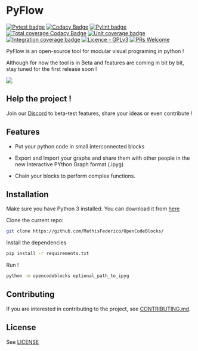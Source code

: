 # PyFlow

[![Pytest badge](https://github.com/MathisFederico/OpenCodeBlocks/actions/workflows/python-tests.yml/badge.svg?branch=master)](https://github.com/MathisFederico/OpenCodeBlocks/actions/workflows/python-tests.yml)
[![Codacy Badge](https://app.codacy.com/project/badge/Grade/ddd03302fd7c4849b452959753bc0939)](https://www.codacy.com/gh/MathisFederico/OpenCodeBlocks/dashboard?utm_source=github.com&amp;utm_medium=referral&amp;utm_content=MathisFederico/OpenCodeBlocks&amp;utm_campaign=Badge_Grade)
[![Pylint badge](https://img.shields.io/endpoint?url=https%3A%2F%2Fgist.githubusercontent.com%2FMathisFederico%2F00ce73155619a4544884ca6d251954b3%2Fraw%2Fopencodeblocks_pylint_badge.json)](https://github.com/MathisFederico/OpenCodeBlocks/actions/workflows/python-pylint.yml)
[![Total coverage Codacy Badge](https://app.codacy.com/project/badge/Coverage/ddd03302fd7c4849b452959753bc0939)](https://www.codacy.com/gh/MathisFederico/OpenCodeBlocks/dashboard?utm_source=github.com&utm_medium=referral&utm_content=MathisFederico/OpenCodeBlocks&utm_campaign=Badge_Coverage)
[![Unit coverage badge](https://img.shields.io/endpoint?url=https%3A%2F%2Fgist.githubusercontent.com%2FMathisFederico%2F00ce73155619a4544884ca6d251954b3%2Fraw%2Fopencodeblocks_unit_coverage_badge.json)](https://github.com/MathisFederico/OpenCodeBlocks/actions/workflows/python-coverage.yml)
[![Integration coverage badge](https://img.shields.io/endpoint?url=https%3A%2F%2Fgist.githubusercontent.com%2FMathisFederico%2F00ce73155619a4544884ca6d251954b3%2Fraw%2Fopencodeblocks_integration_coverage_badge.json)](https://github.com/MathisFederico/OpenCodeBlocks/actions/workflows/python-coverage.yml)
[![Licence - GPLv3](https://img.shields.io/github/license/MathisFederico/Crafting?style=plastic)](https://www.gnu.org/licenses/)
[![PRs Welcome](https://img.shields.io/badge/PRs-welcome-brightgreen.svg)](CONTRIBUTING.md)

PyFlow is an open-source tool for modular visual programing in python !

Although for now the tool is in Beta and features are coming in bit by bit, stay tuned for the first release soon !

![](media/mnist_example.gif)

## Help the project !

Join our [Discord](https://discord.gg/xZq8Tp4srd) to beta-test features, share your ideas or even contribute !

## Features

* Put your python code in small interconnected blocks


* Export and Import your graphs and share them with other people in the new Interactive PYthon
  Graph format (.ipyg)


* Chain your blocks to perform complex functions.

## Installation

Make sure you have Python 3 installed. You can download it from [here](https://www.python.org/downloads/)

Clone the current repo:

```bash
git clone https://github.com/MathisFederico/OpenCodeBlocks/
```

Install the dependencies

```bash
pip install -r requirements.txt
```

Run !

```bash
python -m opencodeblocks optional_path_to_ipyg
```

## Contributing

If you are interested in contributing to the project, see [CONTRIBUTING.md](CONTRIBUTING.md).

## License

See [LICENSE](LICENSE)
